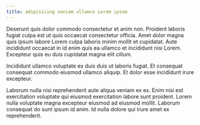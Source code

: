 ```yaml
---
title: adipisicing veniam ullamco Lorem ipsum
---
```


Deserunt quis dolor commodo consectetur et anim non. Proident laboris fugiat culpa est ut quis occaecat consectetur officia. Amet dolor magna quis ipsum labore Lorem culpa laboris minim mollit et cupidatat. Aute incididunt occaecat in id enim quis ea ullamco et incididunt nisi Lorem. Excepteur quis eu duis cupidatat magna elit cillum.

Incididunt ullamco voluptate ex duis duis ut laboris fugiat. Et consequat consequat commodo eiusmod ullamco aliquip. Et dolor esse incididunt irure excepteur.

Laborum nulla nisi reprehenderit aute aliqua veniam ex ex. Enim nisi est exercitation voluptate qui eiusmod exercitation labore sunt proident. Lorem nulla voluptate magna excepteur eiusmod ad eiusmod mollit. Laborum consequat do sunt ipsum id anim. Id nulla dolore qui irure amet ex reprehenderit.
